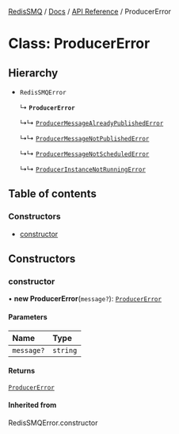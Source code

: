 [RedisSMQ](../../../README.md) / [Docs](../../README.md) / [API Reference](../README.md) / ProducerError

# Class: ProducerError

## Hierarchy

- `RedisSMQError`

  ↳ **`ProducerError`**

  ↳↳ [`ProducerMessageAlreadyPublishedError`](ProducerMessageAlreadyPublishedError.md)

  ↳↳ [`ProducerMessageNotPublishedError`](ProducerMessageNotPublishedError.md)

  ↳↳ [`ProducerMessageNotScheduledError`](ProducerMessageNotScheduledError.md)

  ↳↳ [`ProducerInstanceNotRunningError`](ProducerInstanceNotRunningError.md)

## Table of contents

### Constructors

- [constructor](ProducerError.md#constructor)

## Constructors

### constructor

• **new ProducerError**(`message?`): [`ProducerError`](ProducerError.md)

#### Parameters

| Name | Type |
| :------ | :------ |
| `message?` | `string` |

#### Returns

[`ProducerError`](ProducerError.md)

#### Inherited from

RedisSMQError.constructor
